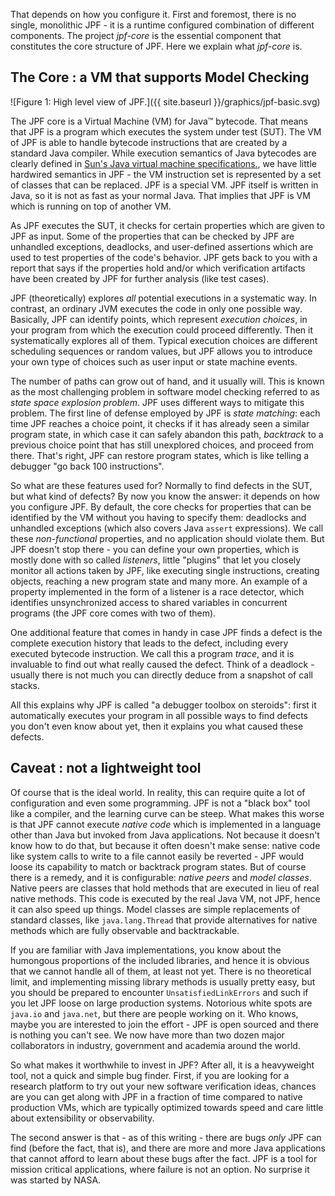 That depends on how you configure it. 
First and foremost, there is no single, monolithic JPF - it is a runtime configured combination of different components. The project *jpf-core* is the essential component that constitutes the core structure of JPF. 
Here we explain what *jpf-core* is.
<!--- JPF is designed in a way which can be easily extended.
We therefore restrict ourselves here to what the *jpf core* is, but keep in mind it is only primus inter pares among JPF components. --->

## The Core : a VM that supports Model Checking ##

![Figure 1: High level view of JPF.]({{ site.baseurl }}/graphics/jpf-basic.svg)

The JPF core is a Virtual Machine (VM) for Java™ bytecode. That means that JPF is a program which executes the system under test (SUT). The VM of JPF is able to handle bytecode instructions that are created by a standard Java compiler. While execution semantics of Java bytecodes are clearly defined in [Sun's Java virtual machine specifications.](http://java.sun.com/docs/books/jvms/second_edition/html/VMSpecTOC.doc/), we have little hardwired semantics in JPF - the VM instruction set is represented by a set of classes that can be replaced. 
JPF is a special VM. JPF itself is written in Java, so it is not as fast as your normal Java. That implies  that JPF is VM which is running on top of another VM. 

As JPF executes the SUT, it checks for certain properties which are given to JPF as input. Some of the properties that can be checked by JPF are unhandled exceptions, deadlocks, and user-defined assertions which are used to test properties of the code's behavior.
JPF gets back to you with a report that says if the properties hold and/or which verification artifacts have been created by JPF for further analysis (like test cases). 

JPF (theoretically) explores *all* potential executions in a systematic way. In contrast, an ordinary JVM executes the code in only one possible way.
Basically, JPF can identify points, which represent *execution choices*, in your program from which the execution could proceed differently. Then it systematically explores all of them.
Typical execution choices are different scheduling sequences or random values, but JPF allows you to introduce your own type of choices such as user input or state machine events.

The number of paths can grow out of hand, and it usually will. This is known as the most challenging problem in software model checking referred to as *state space explosion problem*. 
JPF uses different ways to mitigate this problem. The first line of defense employed by JPF is *state matching*: each time JPF reaches a choice point, it checks if it has already seen a similar program state, in which case it can safely abandon this path, *backtrack* to a previous choice point that has still unexplored choices, and proceed from there. That's right, JPF can restore program states, which is like telling a debugger "go back 100 instructions".

So what are these features used for? Normally to find defects in the SUT, but what kind of defects? By now you know the answer: it depends on how you configure JPF. By default, the core checks for properties that can be identified by the VM without you having to specify them: deadlocks and unhandled exceptions (which also covers Java `assert` expressions). We call these *non-functional* properties, and no application should violate them. But JPF doesn't stop there - you can define your own properties, which is mostly done with so called *listeners*, little "plugins" that let you closely monitor all actions taken by JPF, like executing single instructions, creating objects, reaching a new program state and many more. An example of a property implemented in the form of a listener is a race detector, which identifies unsynchronized access to shared variables in concurrent programs (the JPF core comes with two of them).

One additional feature that comes in handy in case JPF finds a defect is the complete execution history that leads to the defect, including every executed bytecode instruction. We call this a program *trace*, and it is invaluable to find out what really caused the defect. Think of a deadlock - usually there is not much you can directly deduce from a snapshot of call stacks.

All this explains why JPF is called "a debugger toolbox on steroids": first it automatically executes your program in all possible ways to find defects you don't even know about yet, then it explains you what caused these defects.

## Caveat : not a lightweight tool ##

Of course that is the ideal world. In reality, this can require quite a lot of configuration and even some programming. JPF is not a "black box" tool like a compiler, and the learning curve can be steep. What makes this worse is that JPF cannot execute *native code* which is implemented in a language other than Java but invoked from Java applications. 
Not because it doesn't know how to do that, but because it often doesn't make sense: native code like system calls to write to a file cannot easily be reverted - JPF would loose its capability to match or backtrack program states. But of course there is a remedy, and it is configurable: *native peers* and *model classes*. Native peers are classes that hold methods that are executed in lieu of real native methods. This code is executed by the real Java VM, not JPF, hence it can also speed up things. Model classes are simple replacements of standard classes, like `java.lang.Thread` that provide alternatives for native methods which are fully observable and backtrackable.

If you are familiar with Java implementations, you know about the humongous proportions of the included libraries, and hence it is obvious that we cannot handle all of them, at least not yet. There is no theoretical limit, and implementing missing library methods is usually pretty easy, but you should be prepared to encounter `UnsatisfiedLinkErrors` and such if you let JPF loose on large production systems. Notorious white spots are `java.io` and `java.net`, but there are people working on it. Who knows, maybe you are interested to join the effort - JPF is open sourced and there is nothing you can't see. We now have more than two dozen major collaborators in industry, government and academia around the world.

So what makes it worthwhile to invest in JPF? After all, it is a heavyweight tool, not a quick and simple bug finder. First, if you are looking for a research platform to try out your new software verification ideas, chances are you can get along with JPF in a fraction of time compared to native production VMs, which are typically optimized towards speed and care little about extensibility or observability.

The second answer is that - as of this writing - there are bugs *only* JPF can find (before the fact, that is), and there are more and more Java applications that cannot afford to learn about these bugs after the fact. JPF is a tool for mission critical applications, where failure is not an option. No surprise it was started by NASA.



